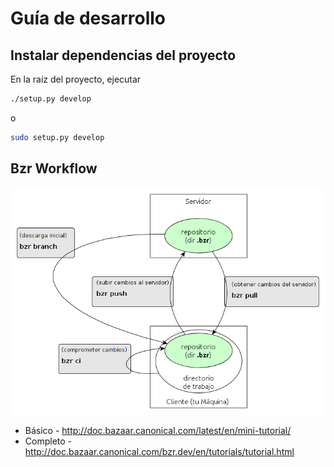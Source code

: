 Guía de desarrollo
==================

## Instalar dependencias del proyecto
En la raíz del proyecto, ejecutar
```bash
./setup.py develop
```
o
```bash
sudo setup.py develop
```

## Bzr Workflow
![Comando de bzr](./img/bzr-workflow.png)

* Básico - http://doc.bazaar.canonical.com/latest/en/mini-tutorial/
* Completo - http://doc.bazaar.canonical.com/bzr.dev/en/tutorials/tutorial.html
